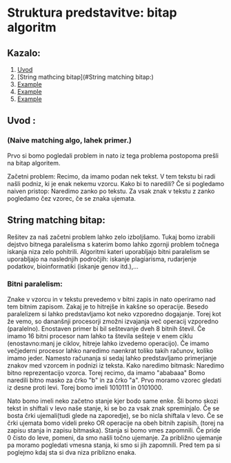# Struktura predstavitve: bitap algoritm
## Kazalo:
1. [Uvod](#uvod)
2. [String mathcing bitap](#String matching bitap:)
3. [Example](#example)
4. [Example](#example)
5. [Example](#example)

## Uvod  <a name="uvod"></a> :  
### (Naive matching algo, lahek primer.)
Prvo si bomo pogledali problem in nato iz tega problema postopoma prešli na bitap algoritem.

Začetni problem:
Recimo, da imamo podan nek tekst. V tem tekstu bi radi našli podniz, ki je enak nekemu vzorcu. Kako bi to naredili? Če si pogledamo naiven pristop: Naredimo zanko po tekstu. Za vsak znak v tekstu z zanko pogledamo čez vzorec, če se znaka ujemata.

## String matching bitap:
Rešitev za naš začetni problem lahko zelo izboljšamo. Tukaj bomo izrabili dejstvo bitnega paralelisma s katerim bomo lahko zgornji problem točnega iskanja niza zelo pohitrili.
Algoritmi kateri uporabljajo bitni paralelism se uporabljajo na naslednjih področjih: iskanje plagiarisma, rudarjenje podatkov, bioinformatiki (iskanje genov itd.),...

### Bitni paralelism:
Znake v vzorcu in v tekstu prevedemo v bitni zapis in nato operiramo nad tem bitnim zapisom. Zakaj je to hitrejše in kakšne so operacije. Besedo paralelizem si lahko predstavljamo kot neko vzporedno dogajanje. Torej kot že vemo, so dananšnji procesorji zmožni izvajanja več operacij vzporedno (paralelno). Enostaven primer bi bil seštevanje dveh 8 bitnih števil. Če imamo 16 bitni procesor nam lahko ta števila sešteje v enem ciklu (enostavno:manj je ciklov, hitreje lahko izvedemo operacijo). Če imamo večjederni procesor lahko naredimo naenkrat toliko takih računov, koliko imamo jeder. Namesto računanja si sedaj lahko predstavljamo primerjanje znakov med vzorcem in podnizi iz teksta. 
Kako naredimo bitmask: Naredimo bitno reprezentacijo vzorca. Torej recimo, da imamo "ababaaa" Bomo naredili bitno masko za črko "b" in za črko "a". Prvo moramo vzorec gledati iz desne proti levi. Torej bomo imeli 1010111 in 0101000. 

Nato bomo imeli neko začetno stanje kjer bodo same enke. Šli bomo skozi tekst in shiftali v levo naše stanje, ki se bo za vsak znak spreminjalo. Če se bosta črki ujemali(tudi glede na zaporedje), se bo nicla shiftala v levo. Če se črki ujemata bomo videli preko OR operacije na obeh bitnih zapisih. (torej na zapisu stanja in zapisu bitmaska). Stanja si bomo vmes zapomnili. Če pride 0 čisto do leve, pomeni, da smo našli točno ujemanje. Za približno ujemanje pa moramo pogledati vmesna stanja, ki smo si jih zapomnili. Pred tem pa si poglejmo kdaj sta si dva niza priblizno enaka.